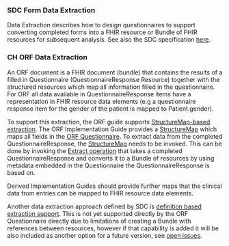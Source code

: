 ### SDC Form Data Extraction
Data Extraction describes how to design questionnaires to support converting completed forms into a FHIR resource or Bundle of FHIR resources for subsequent analysis. See also the SDC specification [here](http://hl7.org/fhir/uv/sdc/STU3/extraction.html).

### CH ORF Data Extraction

An ORF document is a FHIR document (bundle) that contains the results of a filled in Questionnaire (QuestionnaireResponse Resource) together with the structured resources which map all information filled in the questionnaire. For ORF all data available in QuestionnaireResponse items have a representation in FHIR resource data elements (e.g a questionnaire response item for the gender of the patient is mapped to Patient.gender).

To support this extraction, the ORF guide supports [StructureMap-based extraction](http://hl7.org/fhir/uv/sdc/STU3/extraction.html#structuremap-based-extraction). The ORF Implementation Guide provides a [StructureMap](StructureMap-OrfQrToBundle.html) which maps all fields in the [ORF Questionnaire](questionnaire-form.html). To extract data from the completed QuestionnaireResponse,  the [StructureMap](StructureMap-OrfQrToBundle.html) needs to be invoked. This can be done by invoking the [Extract operation](http://hl7.org/fhir/uv/sdc/STU3/OperationDefinition-QuestionnaireResponse-extract.html) that takes a completed QuestionnaireResponse and converts it to a Bundle of resources by using metadata embedded in the Questionnaire the QuestionnaireResponse is based on.

Derived Implementation Guides should provide further maps that the clinical data from entries can be mapped to FHIR resource data elements.

Another data extraction approach defined by SDC is [definition based extraction support](https://hl7.org/fhir/uv/sdc/STU3/extraction.html#definition-based-extraction). This is not yet supported directly by the ORF Questionnaire directly due to limitations of creating a Bundle with references between resources, however if that capability is added it will be also included as another option for a future version, see [open issues](changelog.html).